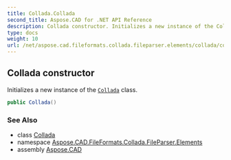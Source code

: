 ```yaml
---
title: Collada.Collada
second_title: Aspose.CAD for .NET API Reference
description: Collada constructor. Initializes a new instance of the Collada class
type: docs
weight: 10
url: /net/aspose.cad.fileformats.collada.fileparser.elements/collada/collada/
---
```

## Collada constructor

Initializes a new instance of the [`Collada`](../) class.

```csharp
public Collada()
```

### See Also

* class [Collada](../)
* namespace [Aspose.CAD.FileFormats.Collada.FileParser.Elements](../../collada/)
* assembly [Aspose.CAD](../../../)


